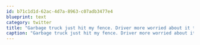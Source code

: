 ```yaml
---
id: b71c1d1d-62ac-4d7a-8963-c07adb3477e4
blueprint: text
category: twitter
title: "Garbage truck just hit my fence. Driver more worried about it than I. Life's too short to worry about $5 fence boards."
caption: "Garbage truck just hit my fence. Driver more worried about it than I. Life's too short to worry about $5 fence boards."
---
```

